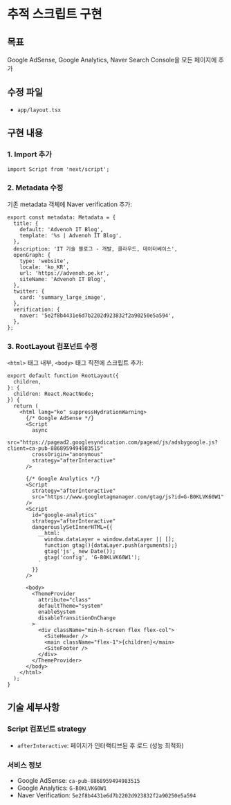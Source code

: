 # 추적 스크립트 구현

## 목표
Google AdSense, Google Analytics, Naver Search Console을 모든 페이지에 추가

## 수정 파일
- `app/layout.tsx`

## 구현 내용

### 1. Import 추가
```tsx
import Script from 'next/script';
```

### 2. Metadata 수정
기존 metadata 객체에 Naver verification 추가:

```tsx
export const metadata: Metadata = {
  title: {
    default: 'Advenoh IT Blog',
    template: '%s | Advenoh IT Blog',
  },
  description: 'IT 기술 블로그 - 개발, 클라우드, 데이터베이스',
  openGraph: {
    type: 'website',
    locale: 'ko_KR',
    url: 'https://advenoh.pe.kr',
    siteName: 'Advenoh IT Blog',
  },
  twitter: {
    card: 'summary_large_image',
  },
  verification: {
    naver: '5e2f8b4431e6d7b2202d923832f2a90250e5a594',
  },
};
```

### 3. RootLayout 컴포넌트 수정
`<html>` 태그 내부, `<body>` 태그 직전에 스크립트 추가:

```tsx
export default function RootLayout({
  children,
}: {
  children: React.ReactNode;
}) {
  return (
    <html lang="ko" suppressHydrationWarning>
      {/* Google AdSense */}
      <Script
        async
        src="https://pagead2.googlesyndication.com/pagead/js/adsbygoogle.js?client=ca-pub-8868959494983515"
        crossOrigin="anonymous"
        strategy="afterInteractive"
      />

      {/* Google Analytics */}
      <Script
        strategy="afterInteractive"
        src="https://www.googletagmanager.com/gtag/js?id=G-B0KLVK60W1"
      />
      <Script
        id="google-analytics"
        strategy="afterInteractive"
        dangerouslySetInnerHTML={{
          __html: `
            window.dataLayer = window.dataLayer || [];
            function gtag(){dataLayer.push(arguments);}
            gtag('js', new Date());
            gtag('config', 'G-B0KLVK60W1');
          `
        }}
      />

      <body>
        <ThemeProvider
          attribute="class"
          defaultTheme="system"
          enableSystem
          disableTransitionOnChange
        >
          <div className="min-h-screen flex flex-col">
            <SiteHeader />
            <main className="flex-1">{children}</main>
            <SiteFooter />
          </div>
        </ThemeProvider>
      </body>
    </html>
  );
}
```

## 기술 세부사항

### Script 컴포넌트 strategy
- `afterInteractive`: 페이지가 인터랙티브된 후 로드 (성능 최적화)

### 서비스 정보
- Google AdSense: `ca-pub-8868959494983515`
- Google Analytics: `G-B0KLVK60W1`
- Naver Verification: `5e2f8b4431e6d7b2202d923832f2a90250e5a594`
